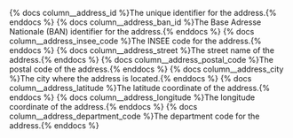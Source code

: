 {% docs column__address_id %}The unique identifier for the address.{% enddocs %}
{% docs column__address_ban_id %}The Base Adresse Nationale (BAN) identifier for the address.{% enddocs %}
{% docs column__address_insee_code %}The INSEE code for the address.{% enddocs %}
{% docs column__address_street %}The street name of the address.{% enddocs %}
{% docs column__address_postal_code %}The postal code of the address.{% enddocs %}
{% docs column__address_city %}The city where the address is located.{% enddocs %}
{% docs column__address_latitude %}The latitude coordinate of the address.{% enddocs %}
{% docs column__address_longitude %}The longitude coordinate of the address.{% enddocs %}
{% docs column__address_department_code %}The department code for the address.{% enddocs %}
